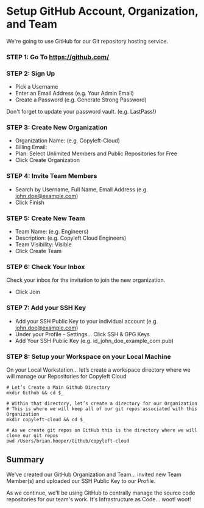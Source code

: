 # Setup GitHub Account, Organization, and Team
We're going to use GitHub for our Git repository hosting service.  

### STEP 1: Go To https://github.com/

### STEP 2: Sign Up
- Pick a Username
- Enter an Email Address (e.g. Your Admin Email)
- Create a Password (e.g. Generate Strong Password)

Don't forget to update your password vault. (e.g. LastPass!)

### STEP 3: Create New Organization
- Organization Name: <your domain or team name> (e.g. Copyleft-Cloud)
- Billing Email: <your admin email>
- Plan: Select Unlimited Members and Public Repositories for Free
- Click Create Organization

### STEP 4: Invite Team Members
- Search by Username, Full Name, Email Address  (e.g. john.doe@example.com)
- Click Finish

### STEP 5: Create New Team
- Team Name: (e.g. Engineers)
- Description: (e.g. Copyleft Cloud Engineers)
- Team Visibility: Visible
- Click Create Team

### STEP 6: Check Your Inbox
Check your inbox for the invitation to join the new organization.
- Click Join

### STEP 7: Add your SSH Key
- Add your SSH Public Key to your individual account (e.g. john.doe@example.com)
- Under your Profile - Settings... Click SSH & GPG Keys
- Add Your SSH Public Key (e.g. id_john_doe_example_com.pub)

### STEP 8: Setup your Workspace on your Local Machine
On your Local Workstation… let’s create a workspace directory where we will manage our Repositories for Copyleft Cloud

    # Let’s Create a Main Github Directory
    mkdir Github && cd $_

    # Within that directory, let’s create a directory for our Organization
    # This is where we will keep all of our git repos associated with this Organization
    mkdir copyleft-cloud && cd $_

    # As we create git repos on GitHub this is the directory where we will clone our git repos
    pwd /Users/brian.hooper/Github/copyleft-cloud


## Summary
We've created our GitHub Organization and Team... invited new Team Member(s) and uploaded our SSH Public Key to our Profile.

As we continue, we'll be using GitHub to centrally manage the source code repositories for our team's work.  It's Infrastructure as Code... woot! woot!
